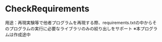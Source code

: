 # CheckRequirements
用途：再現実験等で他者プログラムを再現する際、requirements.txtの中からそのプログラムの実行に必要なライブラリのみの絞り出しをサポート
※本プログラムは作成途中